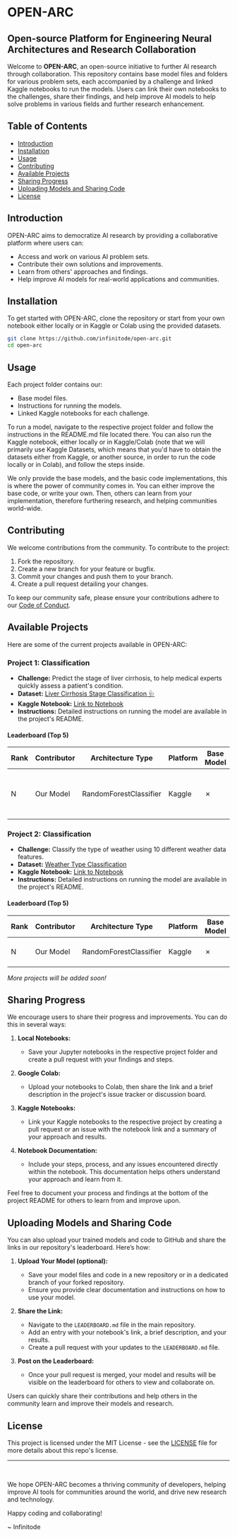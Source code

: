 # OPEN-ARC
## Open-source Platform for Engineering Neural Architectures and Research Collaboration

Welcome to **OPEN-ARC**, an open-source initiative to further AI research through collaboration. This repository contains base model files and folders for various problem sets, each accompanied by a challenge and linked Kaggle notebooks to run the models. Users can link their own notebooks to the challenges, share their findings, and help improve AI models to help solve problems in various fields and further research enhancement.

## Table of Contents
- [Introduction](#introduction)
- [Installation](#installation)
- [Usage](#usage)
- [Contributing](#contributing)
- [Available Projects](#available-projects)
- [Sharing Progress](#sharing-progress)
- [Uploading Models and Sharing Code](#uploading-models-and-sharing-code)
- [License](#license)

## Introduction
OPEN-ARC aims to democratize AI research by providing a collaborative platform where users can:
- Access and work on various AI problem sets.
- Contribute their own solutions and improvements.
- Learn from others' approaches and findings.
- Help improve AI models for real-world applications and communities.

## Installation
To get started with OPEN-ARC, clone the repository or start from your own notebook either locally or in Kaggle or Colab using the provided datasets.

```bash
git clone https://github.com/infinitode/open-arc.git
cd open-arc
```

## Usage
Each project folder contains our:
- Base model files.
- Instructions for running the models.
- Linked Kaggle notebooks for each challenge.

To run a model, navigate to the respective project folder and follow the instructions in the README.md file located there. You can also run the Kaggle notebook, either locally or in Kaggle/Colab (note that we will primarily use Kaggle Datasets, which means that you'd have to obtain the datasets either from Kaggle, or another source, in order to run the code locally or in Colab), and follow the steps inside.

We only provide the base models, and the basic code implementations, this is where the power of community comes in. You can either improve the base code, or write your own. Then, others can learn from your implementation, therefore furthering research, and helping communities world-wide.

## Contributing
We welcome contributions from the community. To contribute to the project:
1. Fork the repository.
2. Create a new branch for your feature or bugfix.
3. Commit your changes and push them to your branch.
4. Create a pull request detailing your changes.

To keep our community safe, please ensure your contributions adhere to our [Code of Conduct](CODE_OF_CONDUCT.md).

## Available Projects
Here are some of the current projects available in OPEN-ARC:

### Project 1: Classification
- **Challenge:** Predict the stage of liver cirrhosis, to help medical experts quickly assess a patient's condition.
- **Dataset:** [Liver Cirrhosis Stage Classification 🩺](https://www.kaggle.com/datasets/aadarshvelu/liver-cirrhosis-stage-classification)
- **Kaggle Notebook:** [Link to Notebook](Project-1-LCSC/project-1-lcsc.ipynb)
- **Instructions:** Detailed instructions on running the model are available in the project's README.

#### Leaderboard (Top 5)

| Rank | Contributor | Architecture Type | Platform | Base Model | Dataset | Accuracy | Link |
|------|-------------|-------------------|----------|------------|---------|----------|------|
| N    | Our Model   | RandomForestClassifier             | Kaggle    | ✗        | Liver Cirrhosis Stage Classification 🩺 | 95.6%    | [Notebook](https://github.com/Infinitode/OPEN-ARC/Project-1-LCSC/project-1-lcsc.ipynb) |

### Project 2: Classification
- **Challenge:** Classify the type of weather using 10 different weather data features.
- **Dataset:** [Weather Type Classification](https://www.kaggle.com/datasets/nikhil7280/weather-type-classification)
- **Kaggle Notebook:** [Link to Notebook](Project-2-WTC/project-2-wtc.ipynb)
- **Instructions:** Detailed instructions on running the model are available in the project's README.

#### Leaderboard (Top 5)

| Rank | Contributor | Architecture Type | Platform | Base Model | Dataset | Accuracy | Link |
|------|-------------|-------------------|----------|------------|---------|----------|------|
| N    | Our Model   | RandomForestClassifier             | Kaggle    | ✗        | Weather Type Classification | 91.2%    | [Notebook](https://github.com/Infinitode/OPEN-ARC/Project-2-WTC/project-2-wtc.ipynb) |

*More projects will be added soon!*

## Sharing Progress
We encourage users to share their progress and improvements. You can do this in several ways:

1. **Local Notebooks:**
   - Save your Jupyter notebooks in the respective project folder and create a pull request with your findings and steps.

2. **Google Colab:**
   - Upload your notebooks to Colab, then share the link and a brief description in the project's issue tracker or discussion board.

3. **Kaggle Notebooks:**
   - Link your Kaggle notebooks to the respective project by creating a pull request or an issue with the notebook link and a summary of your approach and results.

4. **Notebook Documentation:**
   - Include your steps, process, and any issues encountered directly within the notebook. This documentation helps others understand your approach and learn from it.

Feel free to document your process and findings at the bottom of the project README for others to learn from and improve upon.

## Uploading Models and Sharing Code
You can also upload your trained models and code to GitHub and share the links in our repository's leaderboard. Here’s how:

1. **Upload Your Model (optional):**
   - Save your model files and code in a new repository or in a dedicated branch of your forked repository.
   - Ensure you provide clear documentation and instructions on how to use your model.

2. **Share the Link:**
   - Navigate to the `LEADERBOARD.md` file in the main repository.
   - Add an entry with your notebook's link, a brief description, and your results.
   - Create a pull request with your updates to the `LEADERBOARD.md` file.

3. **Post on the Leaderboard:**
   - Once your pull request is merged, your model and results will be visible on the leaderboard for others to view and collaborate on.

Users can quickly share their contributions and help others in the community learn and improve their models and research.

## License
This project is licensed under the MIT License - see the [LICENSE](LICENSE) file for more details about this repo's license.

---
<br>

We hope OPEN-ARC becomes a thriving community of developers, helping improve AI tools for communities around the world, and drive new research and technology.

Happy coding and collaborating!

~ Infinitode